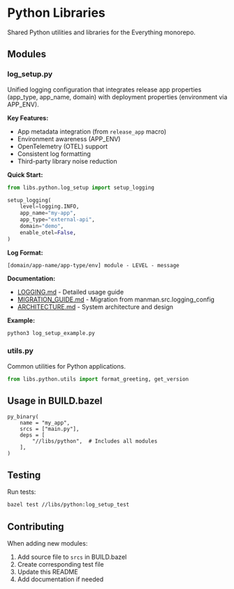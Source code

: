 # Python Libraries

Shared Python utilities and libraries for the Everything monorepo.

## Modules

### log_setup.py

Unified logging configuration that integrates release app properties (app_type, app_name, domain) with deployment properties (environment via APP_ENV).

**Key Features:**
- App metadata integration (from `release_app` macro)
- Environment awareness (APP_ENV)
- OpenTelemetry (OTEL) support
- Consistent log formatting
- Third-party library noise reduction

**Quick Start:**
```python
from libs.python.log_setup import setup_logging

setup_logging(
    level=logging.INFO,
    app_name="my-app",
    app_type="external-api",
    domain="demo",
    enable_otel=False,
)
```

**Log Format:**
```
[domain/app-name/app-type/env] module - LEVEL - message
```

**Documentation:**
- [LOGGING.md](LOGGING.md) - Detailed usage guide
- [MIGRATION_GUIDE.md](MIGRATION_GUIDE.md) - Migration from manman.src.logging_config
- [ARCHITECTURE.md](ARCHITECTURE.md) - System architecture and design

**Example:**
```bash
python3 log_setup_example.py
```

### utils.py

Common utilities for Python applications.

```python
from libs.python.utils import format_greeting, get_version
```

## Usage in BUILD.bazel

```starlark
py_binary(
    name = "my_app",
    srcs = ["main.py"],
    deps = [
        "//libs/python",  # Includes all modules
    ],
)
```

## Testing

Run tests:
```bash
bazel test //libs/python:log_setup_test
```

## Contributing

When adding new modules:

1. Add source file to `srcs` in BUILD.bazel
2. Create corresponding test file
3. Update this README
4. Add documentation if needed
